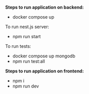 **Steps to run application on backend:**

* docker compose up

To run nest.js server:
* npm run start 

To run tests: 
* docker compose up mongodb  
* npm run test:all


**Steps to run application on frontend:**

* npm i
* npm run dev